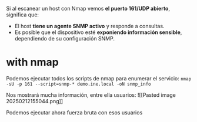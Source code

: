 
Si al escanear un host con Nmap vemos **el puerto 161/UDP abierto**, significa que:

- El host **tiene un agente SNMP activo** y responde a consultas.
- Es posible que el dispositivo esté **exponiendo información sensible**, dependiendo de su configuración SNMP.

# with nmap

Podemos ejecutar todos los scripts de nmap para enumerar el servicio:
`nmap -sU -p 161 --script=snmp-* demo.ine.local -oN snmp_info`

Nos mostrará mucha información, entre ella usuarios:
![[Pasted image 20250212155044.png]]

Podemos ejecutar ahora fuerza bruta con esos usuarios
